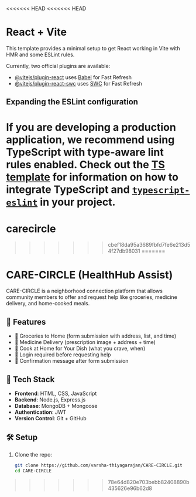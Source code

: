 <<<<<<< HEAD
<<<<<<< HEAD
# React + Vite

This template provides a minimal setup to get React working in Vite with HMR and some ESLint rules.

Currently, two official plugins are available:

- [@vitejs/plugin-react](https://github.com/vitejs/vite-plugin-react/blob/main/packages/plugin-react) uses [Babel](https://babeljs.io/) for Fast Refresh
- [@vitejs/plugin-react-swc](https://github.com/vitejs/vite-plugin-react/blob/main/packages/plugin-react-swc) uses [SWC](https://swc.rs/) for Fast Refresh

## Expanding the ESLint configuration

If you are developing a production application, we recommend using TypeScript with type-aware lint rules enabled. Check out the [TS template](https://github.com/vitejs/vite/tree/main/packages/create-vite/template-react-ts) for information on how to integrate TypeScript and [`typescript-eslint`](https://typescript-eslint.io) in your project.
=======
# carecircle
>>>>>>> cbef18da95a3689fbfd7fe6e213d54f27db98031
=======
# CARE-CIRCLE (HealthHub Assist)

CARE-CIRCLE is a neighborhood connection platform that allows community members to offer and request help like groceries, medicine delivery, and home-cooked meals.

## 🔑 Features

- 🛒 Groceries to Home (form submission with address, list, and time)
- 💊 Medicine Delivery (prescription image + address + time)
- 🍲 Cook at Home for Your Dish (what you crave, when)
- 🔐 Login required before requesting help
- 🧾 Confirmation message after form submission

## 🚀 Tech Stack

- **Frontend**: HTML, CSS, JavaScript
- **Backend**: Node.js, Express.js
- **Database**: MongoDB + Mongoose
- **Authentication**: JWT
- **Version Control**: Git + GitHub

## 🛠 Setup

1. Clone the repo:
   ```bash
   git clone https://github.com/varsha-thiyagarajan/CARE-CIRCLE.git
   cd CARE-CIRCLE
>>>>>>> 78e64d820e703bebb82408890b435626e96b62d8
